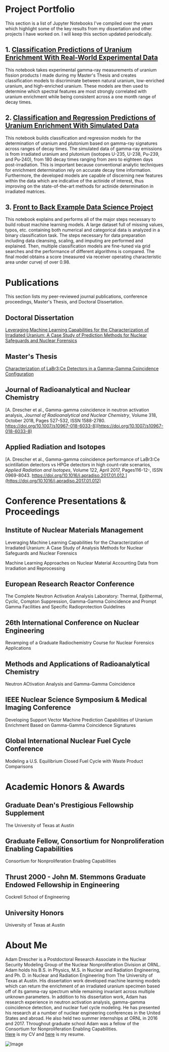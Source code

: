 
# Project Portfolio
This section is a list of Jupyter Notebooks I've compiled over the years which highlight some of the key results from my dissertation and other projects I have worked on. I will keep this section updated periodically.

## 1. [Classification Predictions of Uranium Enrichment With Real-World Experimental Data](Depracated/CoincidenceModel/CoincidenceModel_Clean.md)
This notebook takes experimental gamma-ray measurements of uranium fission products I made during my Master's Thesis and creates classification models to discriminate between natural uranium, low-enriched uranium, and high-enriched uranium. These models are then used to determine which spectral features are most strongly correlated with uranium enrichment while being consistent across a one month range of decay times.

## 2. [Classification and Regression Predictions of Uranium Enrichment With Simulated Data](Depracated/SCALE_05_2019/SCALE_05_08_2019.md)
This notebook builds classification and regression models for the determination of uranium and plutonium based on gamma-ray signatures across ranges of decay times. The simulated data of gamma-ray emissions is from irradiated uranium and plutonium (isotopes U-235, U-238, Pu-239, and Pu-240), from 180 decay times ranging from zero to eighteen days post-irradiation. This is important because conventional analytic techniques for enrichment determination rely on accurate decay time information. Furthermore, the developed models are capable of discerning new features within the data which are indicative of the actinide of interest, thus improving on the state-of-the-art methods for actinide determination in irradiated matrices.

## 3. [Front to Back Example Data Science Project](Depracated/StateFarm/StateFarm.md)
This notebook explains and performs all of the major steps necessary to build robust machine learning models. A large dataset full of missing values, typos, etc. containing both numerical and categorical data is analyzed in a binary classification task. The steps necessary for data preparation including data cleansing, scaling, and imputing are performed and explained. Then, multiple classification models are fine-tuned via grid searches and the performance of different algorithms is compared. The final model obtains a score (measured via receiver operating characteristic area under curve) of over 0.98.

# Publications
This section lists my peer-reviewed journal publications, conference proceedings, Master's Thesis, and Doctoral Dissertation.

## Doctoral Dissertation
[Leveraging Machine Learning Capabilities for the Characterization of Irradiated Uranium: A Case Study of Prediction Methods for Nuclear Safeguards and Nuclear Forensics](Drescher_Dissertation_FINAL.pdf)

## Master's Thesis
[Characterization of LaBr3:Ce Detectors in a Gamma-Gamma Coincidence Configuration](DRESCHER-THESIS-2017.pdf)

## Journal of Radioanalytical and Nuclear Chemistry
[A. Drescher et al., Gamma-gamma coincidence in neutron activation analysis, _Journal of Radioanalytical and Nuclear Chemistry_, Volume 318, October 2018, Pages 527-532, ISSN 1588-2780. https://doi.org/10.1007/s10967-018-6033-8](https://doi.org/10.1007/s10967-018-6033-8)

## Applied Radiation and Isotopes
[A. Drescher et al., Gamma-gamma coincidence performance of LaBr3:Ce scintillation detectors vs HPGe detectors in high count-rate scenarios, _Applied Radiation and Isotopes_, Volume 122, April 2017, Pages116-12-, ISSN 0969-8043. https://doi.org/10.1016/j.apradiso.2017.01.012.](https://doi.org/10.1016/j.apradiso.2017.01.012)


# Conference Presentations & Proceedings

## Institute of Nuclear Materials Management
Leveraging Machine Learning Capabilities for the Characterization of Irradiated Uranium: A Case Study of Analysis Methods for Nuclear Safeguards and Nuclear Forensics

Machine Learning Approaches on Nuclear Material Accounting Data from Irradiation and Reprocessing

## European Research Reactor Conference
The Complete Neutron Activation Analysis Laboratory: Thermal, Epithermal, Cyclic, Compton Suppression, Gamma-Gamma Coincidence and Prompt Gamma Facilities and Specific Radioprotection Guidelines

## 26th International Conference on Nuclear Engineering
Revamping of a Graduate Radiochemistry Course for Nuclear Forensics Applications

## Methods and Applications of Radioanalytical Chemistry
Neutron ACtivation Analysis and Gamma-Gamma Coincidence

## IEEE Nuclear Science Symposium & Medical Imaging Conference
Developing Support Vector Machine Prediction Capabilities of Uranium Enrichment Based on Gamma-Gamma Coincidence Signatures

## Global International Nuclear Fuel Cycle Conference
Modeling a U.S. Equilibrium Closed Fuel Cycle with Waste Product Comparisons

# Academic Honors & Awards

## Graduate Dean's Prestigious Fellowship Supplement
The University of Texas at Austin

## Graduate Fellow, Consortium for Nonproliferation Enabling Capabilities
Consortium for Nonproliferation Enabling Capabilities

## Thrust 2000 - John M. Stemmons Graduate Endowed Fellowship in Engineering
Cockrell School of Engineering

## University Honors
University of Texas at Austin

# About Me

Adam Drescher is a Postdoctoral Research Associate in the Nuclear Security Modeling Group of the Nuclear Nonproliferation Division at ORNL. Adam holds his B.S. in Physics, M.S. in Nuclear and Radiation Engineering, and Ph. D. in Nuclear and Radiation Engineering from The University of Texas at Austin. His dissertation work developed machine learning models which can return the enrichment of an irradiated uranium specimen based off of its gamma-ray spectrum while remaining invariant across multiple unknown parameters. In addition to his dissertation work, Adam has research experience in neutron activation analysis, gamma-gamma coincidence detection, and nuclear fuel cycle modeling. He has presented his research at a number of nuclear engineering conferences in the United States and abroad. He also held two summer internships at ORNL in 2016 and 2017. Throughout graduate school Adam was a fellow of the Consortium for Nonproliferation Enabling Capabilities.  
[Here](Adam_Drescher_CV.pdf) is my CV and [here](AdamDrescher_Resume.pdf) is my resume.

![Image](2020-P00505.jpg)





